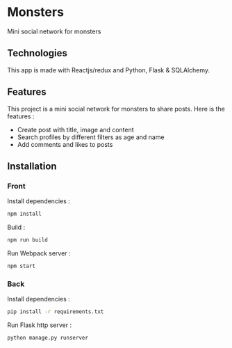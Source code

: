# Monsters
Mini social network for monsters

## Technologies
This app is made with Reactjs/redux and Python, Flask & SQLAlchemy.

## Features
This project is a mini social network for monsters to share posts. Here is the features :
- Create post with title, image and content
- Search profiles by different filters as age and name
- Add comments and likes to posts

## Installation
### Front
Install dependencies :
```bash
npm install
```
Build :
```bash
npm run build
```
Run Webpack server :
```bash
npm start
```

### Back
Install dependencies :
```bash
pip install -r requirements.txt
```
Run Flask http server :
```bash
python manage.py runserver
```
